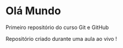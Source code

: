 # Olá Mundo
Primeiro repositório do curso Git e GitHub

Repositório criado durante uma aula ao vivo !
